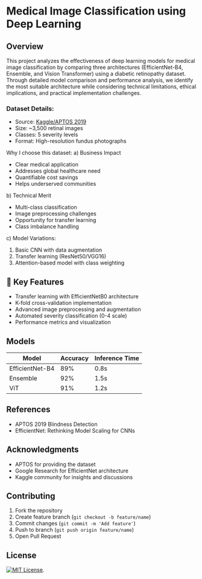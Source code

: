 # Medical Image Classification using Deep Learning


## Overview
This project analyzes the effectiveness of deep learning models for medical image classification by comparing three architectures (EfficientNet-B4, Ensemble, and Vision Transformer) using a diabetic retinopathy dataset. Through detailed model comparison and performance analysis, we identify the most suitable architecture while considering technical limitations, ethical implications, and practical implementation challenges.

### Dataset Details:
- Source: [Kaggle/APTOS 2019](https://www.kaggle.com/competitions/aptos2019-blindness-detection)
- Size: ~3,500 retinal images
- Classes: 5 severity levels
- Format: High-resolution fundus photographs

Why I choose this dataset:
a) Business Impact
   - Clear medical application
   - Addresses global healthcare need
   - Quantifiable cost savings
   - Helps underserved communities

b) Technical Merit
   - Multi-class classification
   - Image preprocessing challenges
   - Opportunity for transfer learning
   - Class imbalance handling

c) Model Variations:
   1. Basic CNN with data augmentation
   2. Transfer learning (ResNet50/VGG16)
   3. Attention-based model with class weighting

## 🎯 Key Features

- Transfer learning with EfficientNetB0 architecture
- K-fold cross-validation implementation
- Advanced image preprocessing and augmentation
- Automated severity classification (0-4 scale)
- Performance metrics and visualization


## Models
| Model | Accuracy | Inference Time |
|-------|----------|----------------|
| EfficientNet-B4 | 89% | 0.8s |
| Ensemble | 92% | 1.5s |
| ViT | 91% | 1.2s |

## References
* APTOS 2019 Blindness Detection
* EfficientNet: Rethinking Model Scaling for CNNs

## Acknowledgments
* APTOS for providing the dataset
* Google Research for EfficientNet architecture
* Kaggle community for insights and discussions

## Contributing
1. Fork the repository
2. Create feature branch (`git checkout -b feature/name`)
3. Commit changes (`git commit -m 'Add feature'`)
4. Push to branch (`git push origin feature/name`)
5. Open Pull Request

## License
[![MIT License](https://img.shields.io/badge/License-MIT-blue.svg)](https://opensource.org/licenses/MIT).
